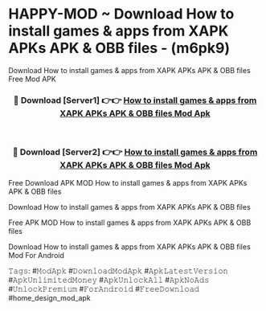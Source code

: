 # HAPPY-MOD ~ Download How to install games & apps from XAPK APKs APK & OBB files - (m6pk9)
Download How to install games & apps from XAPK APKs APK & OBB files Free Mod APK

<div align="center">
<h3>🔴 Download [Server1] 👉👉 <a href="https://apk-comot.site?title=How_to_install_games_&_apps_from_XAPK_APKs_APK_&_OBB_files">How to install games & apps from XAPK APKs APK & OBB files Mod Apk</a></h3><br>

<h3>🔴 Download [Server2] 👉👉 <a href="https://apk-comot.site?title=How_to_install_games_&_apps_from_XAPK_APKs_APK_&_OBB_files">How to install games & apps from XAPK APKs APK & OBB files Mod Apk</a></h3>
</div>


Free Download APK MOD How to install games & apps from XAPK APKs APK & OBB files

Download How to install games & apps from XAPK APKs APK & OBB files 

Free APK MOD How to install games & apps from XAPK APKs APK & OBB files 

Download How to install games & apps from XAPK APKs APK & OBB files Mod For Android

𝚃𝚊𝚐𝚜: #𝙼𝚘𝚍𝙰𝚙𝚔 #𝙳𝚘𝚠𝚗𝚕𝚘𝚊𝚍𝙼𝚘𝚍𝙰𝚙𝚔 #𝙰𝚙𝚔𝙻𝚊𝚝𝚎𝚜𝚝𝚅𝚎𝚛𝚜𝚒𝚘𝚗 #𝙰𝚙𝚔𝚄𝚗𝚕𝚒𝚖𝚒𝚝𝚎𝚍𝙼𝚘𝚗𝚎𝚢 #𝙰𝚙𝚔𝚄𝚗𝚕𝚘𝚌𝚔𝙰𝚕𝚕 #𝙰𝚙𝚔𝙽𝚘𝙰𝚍𝚜 #𝚄𝚗𝚕𝚘𝚌𝚔𝙿𝚛𝚎𝚖𝚒𝚞𝚖 #𝙵𝚘𝚛𝙰𝚗𝚍𝚛𝚘𝚒𝚍 #𝙵𝚛𝚎𝚎𝙳𝚘𝚠𝚗𝚕𝚘𝚊𝚍 #home_design_mod_apk